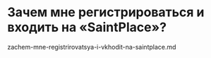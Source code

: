 # Зачем мне регистрироваться и входить на «SaintPlace»?

zachem-mne-registrirovatsya-i-vkhodit-na-saintplace.md